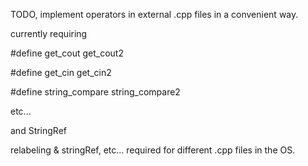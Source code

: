 TODO, implement operators in external .cpp files in a convenient way.

currently requiring 

#define get_cout get_cout2

#define get_cin get_cin2

#define string_compare string_compare2

etc...

and StringRef

relabeling & stringRef, etc... required for different .cpp files in the OS.

